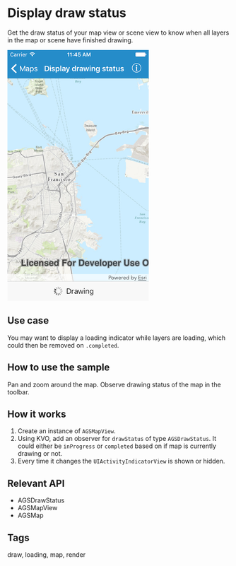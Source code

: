 # Display draw status

Get the draw status of your map view or scene view to know when all layers in the map or scene have finished drawing.

![Image of display drawing status](display-drawing-status.png)

## Use case

You may want to display a loading indicator while layers are loading, which could then be removed on `.completed`.

## How to use the sample

Pan and zoom around the map. Observe drawing status of the map in the toolbar.

## How it works

1. Create an instance of `AGSMapView`.
2. Using KVO, add an observer for `drawStatus` of type `AGSDrawStatus`. It could either be `inProgress` or `completed` based on if map is currently drawing or not. 
3. Every time it changes the `UIActivityIndicatorView` is shown or hidden.

## Relevant API

* AGSDrawStatus
* AGSMapView
* AGSMap

## Tags

draw, loading, map, render
